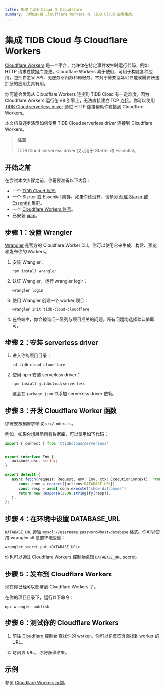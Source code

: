 ```yaml
---
title: 集成 TiDB Cloud 与 Cloudflare
summary: 了解如何将 Cloudflare Workers 与 TiDB Cloud 部署集成。
---
```


# 集成 TiDB Cloud 与 Cloudflare Workers

[Cloudflare Workers](https://workers.cloudflare.com/) 是一个平台，允许你在特定事件发生时运行代码，例如 HTTP 请求或数据库变更。Cloudflare Workers 易于使用，可用于构建各种应用，包括自定义 API、无服务器函数和微服务。它对于需要低延迟性能或需要快速扩展的应用尤其有用。

你可能会发现从 Cloudflare Workers 连接到 TiDB Cloud 有一定难度，因为 Cloudflare Workers 运行在 V8 引擎上，无法直接建立 TCP 连接。你可以使用 [TiDB Cloud serverless driver](/tidb-cloud/serverless-driver.md) 通过 HTTP 连接帮助你连接到 Cloudflare Workers。

本文档将逐步演示如何使用 TiDB Cloud serverless driver 连接到 Cloudflare Workers。

> **注意：**
>
> TiDB Cloud serverless driver 仅可用于 Starter 和 Essential。

## 开始之前

在尝试本文步骤之前，你需要准备以下内容：

- 一个 [TiDB Cloud 账号](https://tidbcloud.com/signup)。
- 一个 Starter 或 Essential 集群。如果你还没有，请参阅 [创建 Starter 或 Essential 集群](/tidb-cloud/create-tidb-cluster-serverless.md)。
- 一个 [Cloudflare Workers 账号](https://dash.cloudflare.com/login)。
- 已安装 [npm](https://docs.npmjs.com/about-npm)。

## 步骤 1：设置 Wrangler

[Wrangler](https://developers.cloudflare.com/workers/wrangler/) 是官方的 Cloudflare Worker CLI。你可以使用它来生成、构建、预览和发布你的 Workers。

1. 安装 Wrangler：

   ```
   npm install wrangler
   ```

2. 认证 Wrangler，运行 wrangler login：

    ```
    wrangler login
    ```

3. 使用 Wrangler 创建一个 worker 项目：

    ```
    wrangler init tidb-cloud-cloudflare
    ```

4. 在终端中，你会被询问一系列与项目相关的问题。所有问题均选择默认值即可。

## 步骤 2：安装 serverless driver

1. 进入你的项目目录：

    ```
    cd tidb-cloud-cloudflare
    ```

2. 使用 npm 安装 serverless driver：

    ```
    npm install @tidbcloud/serverless
    ```

   这会在 `package.json` 中添加 serverless driver 依赖。

## 步骤 3：开发 Cloudflare Worker 函数

你需要根据需求修改 `src/index.ts`。

例如，如果你想展示所有数据库，可以使用如下代码：

```ts
import { connect } from '@tidbcloud/serverless'


export interface Env {
   DATABASE_URL: string;
}

export default {
   async fetch(request: Request, env: Env, ctx: ExecutionContext): Promise<Response> {
      const conn = connect({url:env.DATABASE_URL})
      const resp = await conn.execute("show databases")
      return new Response(JSON.stringify(resp));
   },
};
```

## 步骤 4：在环境中设置 DATABASE_URL

`DATABASE_URL` 遵循 `mysql://username:password@host/database` 格式。你可以使用 wrangler cli 设置环境变量：

```
wrangler secret put <DATABASE_URL>
```

你也可以通过 Cloudflare Workers 控制台编辑 `DATABASE_URL` secret。

## 步骤 5：发布到 Cloudflare Workers

现在你已经可以部署到 Cloudflare Workers 了。

在你的项目目录下，运行以下命令：

```
npx wrangler publish
```

## 步骤 6：测试你的 Cloudflare Workers

1. 前往 [Cloudflare 控制台](https://dash.cloudflare.com) 查找你的 worker。你可以在概览页面找到 worker 的 URL。

2. 访问该 URL，你将获得结果。

## 示例

参见 [Cloudflare Workers 示例](https://github.com/tidbcloud/car-sales-insight/tree/main/examples/cloudflare-workers)。